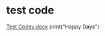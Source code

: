 # test code 
[Test Codev.docx](https://github.com/jwbrad01/testrepo/files/7135557/Test.Codev.docx)
print("Happy Days")
